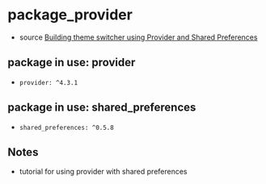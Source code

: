 # package_provider
* source [Building theme switcher using Provider and Shared Preferences](https://codesource.io/building-theme-switcher-using-provider-and-shared-preferences/)

## package in use: provider
* `provider: ^4.3.1`

## package in use: shared_preferences
* `shared_preferences: ^0.5.8`

## Notes
* tutorial for using provider with shared preferences